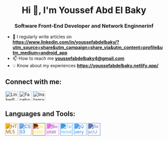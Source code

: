 **<h1 align="center">Hi 👋, I'm Youssef Abd El Baky</h1>**
**<h3 align="center">Software Front-End Developer and Network Enginnerinf</h3>**

- 📖 I regularly write articles on **https://www.linkedin.com/in/youssefabdelbaky/?utm_source=share&utm_campaign=share_via&utm_content=profile&utm_medium=android_app**
- 📫 How to reach me **youssefabdelbaky4@gmail.com**
- 💡 Know about my experiences **https://youssefabdelbaky.netlify.app/**

## Connect with me:
<p align="left">
<a href="https://www.linkedin.com/in/youssefabdelbaky/?utm_source=share&utm_campaign=share_via&utm_content=profile&utm_medium=android_app" target="blank"><img align="center" src="https://cdn.jsdelivr.net/npm/simple-icons@v3/icons/linkedin.svg" alt="LinkedIn" height="30" width="40" /></a>
<a href="https://www.facebook.com/youssef.abdelbaky.3" target="blank"><img align="center" src="https://cdn.jsdelivr.net/npm/simple-icons@v3/icons/facebook.svg" alt="Facebook" height="30" width="40" /></a>
<a href="https://www.instagram.com/youssef.abdelbaky/" target="blank"><img align="center" src="https://cdn.jsdelivr.net/npm/simple-icons@v3/icons/instagram.svg" alt="Instagram" height="30" width="40" /></a>
</p>

## Languages and Tools:
<p align="left">
  <img src="https://cdn.jsdelivr.net/npm/simple-icons@v3/icons/html5.svg" alt="HTML5" width="40" height="40" style="filter: invert(27%) sepia(76%) saturate(614%) hue-rotate(359deg) brightness(98%) contrast(89%);" />
  <img src="https://cdn.jsdelivr.net/npm/simple-icons@v3/icons/css3.svg" alt="CSS3" width="40" height="40" style="filter: invert(30%) sepia(98%) saturate(725%) hue-rotate(185deg) brightness(92%) contrast(97%);" />
  <img src="https://cdn.jsdelivr.net/npm/simple-icons@v3/icons/javascript.svg" alt="JavaScript" width="40" height="40" style="filter: invert(88%) sepia(44%) saturate(741%) hue-rotate(1deg) brightness(102%) contrast(102%);" />
  <img src="https://cdn.jsdelivr.net/npm/simple-icons@v3/icons/bootstrap.svg" alt="Bootstrap" width="40" height="40" style="filter: invert(23%) sepia(69%) saturate(1478%) hue-rotate(254deg) brightness(93%) contrast(91%);" />
  <img src="https://cdn.jsdelivr.net/npm/simple-icons@v3/icons/tailwindcss.svg" alt="Tailwind CSS" width="40" height="40" style="filter: invert(57%) sepia(72%) saturate(412%) hue-rotate(165deg) brightness(102%) contrast(101%);" />
  <img src="https://cdn.jsdelivr.net/npm/simple-icons@v3/icons/jquery.svg" alt="jQuery" width="40" height="40" style="filter: invert(40%) sepia(79%) saturate(734%) hue-rotate(184deg) brightness(95%) contrast(93%);" />
  <img src="https://cdn.jsdelivr.net/npm/simple-icons@v3/icons/react.svg" alt="ReactJS" width="40" height="40" style="filter: invert(55%) sepia(33%) saturate(506%) hue-rotate(184deg) brightness(93%) contrast(96%);" />
</p>


